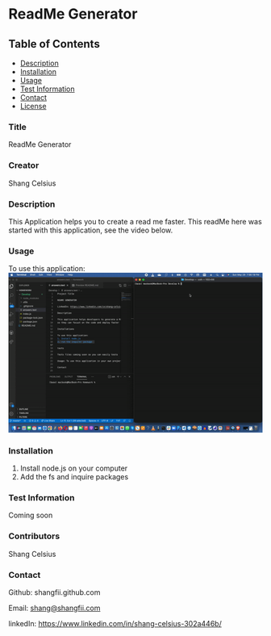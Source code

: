 # ReadMe Generator
  

  ## Table of Contents
  

 * [Description](#description)
 * [Installation](#installation)
 * [Usage](#usage)
 * [Test Information](#tests)
 * [Contact](#contact)
 * [License](#license)

 ### Title
 ReadMe Generator

 ### Creator
  Shang Celsius

 ### Description
 This Application helps you to create a read me faster. This readMe here was started with this application, see the video below.

 ### Usage
 To use this application: 
 ![See How it works](https://github.com/shangfii/Professional_README_Generator/blob/main/images/ezgif.com-gif-maker%20(4).gif)

 ### Installation
 1. Install node.js on your computer
 2. Add the fs and inquire packages

 ### Test Information
 Coming soon

 ### Contributors
 Shang Celsius

 ### Contact
 Github: shangfii.github.com

 Email: shang@shangfii.com

 linkedIn: https://www.linkedin.com/in/shang-celsius-302a446b/
 
